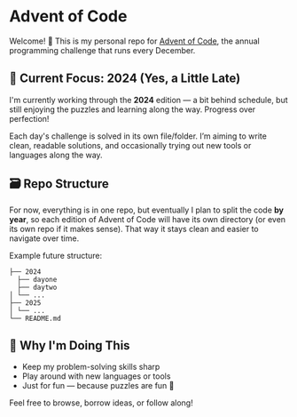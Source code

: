 # Advent of Code

Welcome! 👋 This is my personal repo for [Advent of Code](https://adventofcode.com/), the annual programming challenge that runs every December.

## 🎄 Current Focus: 2024 (Yes, a Little Late)

I'm currently working through the **2024** edition — a bit behind schedule, but still enjoying the puzzles and learning along the way. Progress over perfection!

Each day's challenge is solved in its own file/folder. I’m aiming to write clean, readable solutions, and occasionally trying out new tools or languages along the way.

## 🗃️ Repo Structure

For now, everything is in one repo, but eventually I plan to split the code **by year**, so each edition of Advent of Code will have its own directory (or even its own repo if it makes sense). That way it stays clean and easier to navigate over time.

Example future structure:

```
├── 2024
  ├── dayone
  ├── daytwo
│ └── ...
├── 2025
│ └── ...
└── README.md
```

## 🚀 Why I'm Doing This

- Keep my problem-solving skills sharp
- Play around with new languages or tools
- Just for fun — because puzzles are fun 🙂

Feel free to browse, borrow ideas, or follow along!
